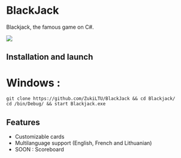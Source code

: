 # BlackJack

Blackjack, the famous game on C#.

![](https://cdn.discordapp.com/attachments/465981835785142282/1006467271025246288/Screenshot_3.png)

## Installation and launch

# Windows :
``` 
git clone https://github.com/ZukiLTU/BlackJack && cd Blackjack/
cd /bin/Debug/ && start Blackjack.exe
```

## Features
<ul>
  <li>Customizable cards</li>
  <li>Multilanguage support (English, French and Lithuanian)</li> 
  <li>SOON : Scoreboard</li>
</ul>
